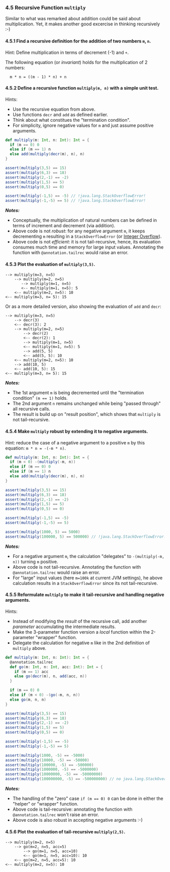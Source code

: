 ### 4.5 Recursive Function `multiply`

Similar to what was remarked about addition could be said about multiplication.  Yet, it makes another good excercise in thinking recursively :-)

#### 4.5.1 Find a recursive definition for the addition of two numbers `m`, `n`.

Hint: Define multiplication in terms of decrement (-1) and `+`.

The following equation (or _invariant_) holds for the multiplication of 2 numbers:
```
  m * n = ((m - 1) * n) + n
```

#### 4.5.2 Define a recursive function `multiply(m, n)` with a simple unit test.

Hints:

* Use the recursive equation from above.
* Use functions `decr` and `add` as defined earlier.
* Think about what constitues the "termination condition".
* For simplicity, ignore negative values for `m` and just assume positive arguments.

```scala
def multiply(m: Int, n: Int): Int = {
  if (m == 0) 0
  else if (m == 1) n
  else add(multiply(decr(m), n), n)
}

assert(multiply(3,5) == 15)
assert(multiply(6,3) == 18)
assert(multiply(2,-1) == -2)
assert(multiply(1,5) == 5)
assert(multiply(0,5) == 0)

assert(multiply(-1,5) == -5) // !java.lang.StackOverflowError!
assert(multiply(-1,-5) == 5) // !java.lang.StackOverflowError!
```

___Notes:___

* Conceptually, the multiplication of natural numbers can be defined in terms of increment and decrement (via addition).
* Above code is not _robust_:  for any negative argument `m`, it keeps decrementing `m` resulting in a `StackOverflowError` (or [Integer Overflow](https://en.wikipedia.org/wiki/Integer_overflow)).
* Above code is not _efficient_: it is not tail-recursive, hence, its evaluation consumes much time and memory for large input values.  Annotating the function with `@annotation.tailrec` would raise an error.

#### 4.5.3 Plot the evaluation of `multiply(3,5)`.

```
--> multiply(m=3, n=5)
    --> multiply(m=2, n=5)
       --> multiply(m=1, n=5)
       <-- multiply(m=1, n=5): 5
    <-- multiply(m=2, n=5): 10
<-- multiply(m=3, n= 5): 15
```

Or as a more detailed version, also showing the evaluation of `add` and `decr`:

```
--> multiply(m=3, n=5)
    --> decr(3)
    <-- decr(3): 2
    --> multiply(m=2, n=5)
    	--> decr(2)
    	<-- decr(2): 1
        --> multiply(m=1, n=5)
        <-- multiply(m=1, n=5): 5
    	--> add(5, 5)
    	<-- add(5, 5): 10
    <-- multiply(m=2, n=5): 10
    --> add(10, 5)
    <-- add(10, 5): 15
<-- multiply(m=3, n= 5): 15
```

___Notes:___

* The 1st argument `m` is being decremented until the "termination condition" `(m == 1)` holds.
* The 2nd argument `n` remains unchanged  while being "passed through" all recursive calls.
* The result is build up on "result position", which shows that `multiply` is not tail-recursive.

#### 4.5.4 Make `multiply` robust by extending it to negative arguments.

Hint: reduce the case of a negative argument to a positive `m` by this equation: `m * n = -(-m * n)`.

```scala
def multiply(m: Int, n: Int): Int = {
  if (m < 0) -(multiply(-m, n))
  else if (m == 0) 0
  else if (m == 1) n
  else add(multiply(decr(m), n), n)
}

assert(multiply(3,5) == 15)
assert(multiply(6,3) == 18)
assert(multiply(2,-1) == -2)
assert(multiply(1,5) == 5)
assert(multiply(0,5) == 0)

assert(multiply(-1,5) == -5)
assert(multiply(-1,-5) == 5)

assert(multiply(1000, 5) == 5000)
assert(multiply(100000, 5) == 500000) // !java.lang.StackOverflowError!
```

___Notes:___

* For a negative argument `m`, the calculation "delegates" to `-(multiply(-m, n))` turning `m` positive.
* Above code is not tail-recursive.  Annotating the function with `@annotation.tailrec` would raise an error.
* For "large" input values (here `m=100k` at current JVM settings), he above calculation results in a `StackOverflowError` since its not tail-recursive.

#### 4.5.5 Reformulate `multiply` to make it tail-recursive and handling negative arguments.

Hints:

* Instead of modifying the _result_ of the recursive call, add another _parameter_ accumulating the intermediate results.
* Make the 3-parameter function version a _local_ function within the 2-parameter "wrapper" function.
* Delegate the calculation for negative `m` like in the 2nd definition of `multiply` above.

```scala
def multiply(m: Int, n: Int): Int = {
  @annotation.tailrec
  def go(m: Int, n: Int, acc: Int): Int = {
    if (m == 1) acc
    else go(decr(m), n, add(acc, n))
  }

  if (m == 0) 0
  else if (m < 0) -(go(-m, n, n))
  else go(m, n, n)
}

assert(multiply(3,5) == 15)
assert(multiply(6,3) == 18)
assert(multiply(2,-1) == -2)
assert(multiply(1,5) == 5)
assert(multiply(0,5) == 0)

assert(multiply(-1,5) == -5)
assert(multiply(-1,-5) == 5)

assert(multiply(1000, -5) == -5000)
assert(multiply(10000, -5) == -50000)
assert(multiply(100000, -5) == -500000)
assert(multiply(1000000, -5) == -5000000)
assert(multiply(10000000, -5) == -50000000)
assert(multiply(100000000, -5) == -500000000) // no java.lang.StackOverflowError
```

___Notes:___

* The handling of the "zero" case `if (m == 0) 0` can be done in either the "helper" or "wrapper" function.
* Above code is tail-recursive: annotating the function with `@annotation.tailrec` won't raise an error.
* Above code is also robust in accepting negative arguments :-)

#### 4.5.6 Plot the evaluation of tail-recursive `multiply(2,5)`.

```
--> multiply(m=2, n=5)
    --> go(m=2, n=5, acc=5)
        --> go(m=1, n=5, acc=10)
        <-- go(m=1, n=5, acc=10): 10
    <-- go(m=2, n=5, acc=5): 10
<-- multiply(m=2, n=5): 10
```
